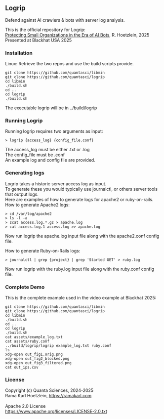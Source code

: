 ## Logrip
Defend against AI crawlers & bots with server log analysis.<br>

This is the official repository for Logrip:<br>
<a href="https://www.blackhat.com/us-25/briefings/schedule/#protecting-small-organizations-in-the-era-of-ai-bots-45666">Protecting Small Organizations in the Era of AI Bots</a>, R. Hoetzlein, 2025<br>
Presented at Blackhat USA 2025<br>

### Installation
Linux: Retrieve the two repos and use the build scripts provide.
```
git clone https://github.com/quantasci/libmin
git clone https://github.com/quantasci/logrip
cd libmin
./build.sh
cd ..
cd logrip
./build.sh
```
The executable logrip will be in ../build/logrip

### Running Logrip
Running logrip requires two arguments as input:<br>
```
> logrip {access_log} {config_file.conf}
```
The access_log must be either .txt or .log<br>
The config_file must be .conf<br>
An example log and config file are provided.<br>

### Generating logs
Logrip takes a historic server access log as input.<br>
To generate these you would typically use journalctl, or others server tools that output logs.<br>
Here are examples of how to generate logs for apache2 or ruby-on-rails.<br>
How to generate Apache2 logs:<br>
```
> cd /var/log/apache2
> ls -l -a
> zcat access.log.*.gz > apache.log
> cat access.log.1 access.log >> apache.log
```
Now run logrip the apache.log input file along with the apache2.conf config file.<br>

How to generate Ruby-on-Rails logs:
```
> journalctl | grep {project} | grep 'Started GET' > ruby.log
```
Now run logrip with the ruby.log input file along with the ruby.conf config file.<br>

### Complete Demo
This is the complete example used in the video example at Blackhat 2025:
```
git clone https://github.com/quantasci/libmin
git clone https://github.com/quantasci/logrip
cd libmin
./build.sh
cd ..
cd logrip
./build.sh
cat assets/example_log.txt
cat assets/ruby.conf
../build/logrip/logrip example_log.txt ruby.conf
ls
xdg-open out_fig1.orig.png
xdg-open out_fig2_blocked.png
xdg-open out_fig3_filtered.png
cat out_ips.csv
```

### License
Copyright (c) Quanta Sciences, 2024-2025<br>
Rama Karl Hoetzlein, https://ramakarl.com<br>
<br>
Apache 2.0 License<br>
https://www.apache.org/licenses/LICENSE-2.0.txt
